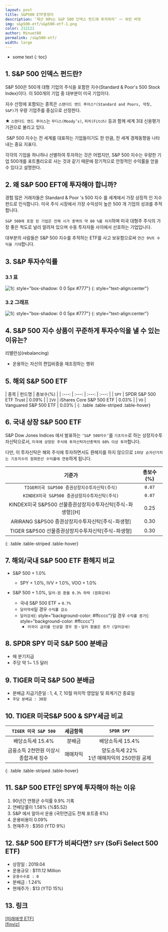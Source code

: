 ```yaml
---
layout: post
title: S&P500 ETF총정리
description: ‘재산 90%는 S&P 500 인덱스 펀드에 투자하라’ 一 워런 버핏
img: s&p500-etf/s&p500-etf-1.png
color: 212121
author: Minuet80
permalink: /s&p500-etf/
width: large
---
```


* some text
{: toc}

## 1. S&P 500 인덱스 펀드란?
S&P 500은 500개 대형 기업의 주식을 포함한 지수(Standard & Poor's 500 Stock Index)이다. 이 500개의 기업 중 대부분이 미국 기업이다. 

지수 산정에 포함되는 종목은 ``스탠더드 앤드 푸어스*(Standard and Poors, 약칭, S&P)``가 우량 기업주를 중심으로 선정한다. 

★ ``스탠더드 앤드 푸어스``는 ``무디스(Moody’s)``, ``피치(Fitch)`` 등과 함께 세계 3대 신용평가 기관으로 불리고 있다. 

​
S&P 500 지수는 전 세계를 대표하는 기업들이기도 한 만큼, 전 세계 경제동향을 나타내는 중요 지표다.

각각의 기업을 하나하나 선별하여 투자하는 것은 어렵지만, S&P 500 지수는 우량한 기업 500개를 포트폴리오로 사는 것과 같기 때문에 장기적으로 안정적인 수익률을 얻을 수 있다고 설명한다.


## 2. 왜 S&P 500 EFT에 투자해야 합니까?
경험 많은 거래자들은 Standard & Poor 's 500 지수 를 세계에서 가장 상징적 인 지수 펀드로 인식합니다. 미국 주식 시장에서 가장 수익성이 높은 500 개 기업의 성과를 추적합니다.

``S&P 500에 포함 된 기업은 전체 시가 총액의 약 80 %를 차지``하며 미국 대형주 주식의 가장 좋은 척도로 널리 알려져 있으며 수동 투자자들 사이에서 선호하는 기업입니다.

대부분의 사람들은 S&P 500 지수를 추적하는 ETF를 사고 보유함으로써 ``연간 9%의 수익을 기대``합니다.


## 3. S&P 투자수익률


### 3.1 표
![1]({{site.baseurl}}/images/s&p500-etf/s&p500-etf-2.png){: style="box-shadow: 0 0 5px #777"}
{: style="text-align:center"}


### 3.2 그래프
![1]({{site.baseurl}}/images/s&p500-etf/s&p500-etf-3.png){: style="box-shadow: 0 0 5px #777"}
{: style="text-align:center"}

## 4. S&P 500 지수 상품이 꾸준하게 투자수익을 낼 수 있는 이유는?
리밸런싱(rebalancing) 
  - 운용하는 자산의 편입비중을 재조정하는 행위


## 5. 해외 S&P 500 ETF

| 종목 | 펀드명 | 총보수(%) |
| :---: | :---: | :---: | :---: |
| ``SPY`` | SPDR S&P 500 ETF Trust | 0.09% |
| ``IVV`` | iShares Core S&P 500 ETF | 0.03% |
| ``VO`` | Vanguared S&P 500 ETF | 0.03% |
{: .table .table-striped .table-hover}


## 6. 국내 상장 S&P 500 ETF

S&P Dow Jones Indices 에서 발표하는 ``‘S&P 500지수’``를 ``기초지수``로 하는 상장지수투자신탁으로서, ``미국에 상장된 주식에 투자신탁자산총액의 60% 이상 투자``합니다.

다만, 이 투자신탁은 해외 주식에 투자하면서도 환헤지를 하지 않으므로 ``1좌당 순자산가치는 기초지수의 원화한산 수익률에 연동``하게 됩니다.

| 기준가 | 총보수(%) |
| :---: | :---: |
| ``TIGER미국 S&P500 증권상장지수투자신탁(주식)`` | ``0.07`` |
| ``KINDEX미국 S&P500 증권상장지수투자신탁(주식)`` | ``0.07`` |
| KINDEX미국 S&P500 선물증권상장지수투자신탁[주식-파생형][H] | 0.25 |
| ARIRANG S&P500 증권상장지수투자신탁[주식-파생형] | 0.30 |
| TIGER S&P500 선물증권상장지수투자신탁[주식-파생형] | 0.30 |
{: .table .table-striped .table-hover}


## 7. 해외/국내 S&P 500 ETF 환헤지 비교
- S&P 500 + 1.0%
  - SPY + 1.0%, IVV + 1.0%, VOO + 1.0%

- S&P 500 + 1.0%, ``달러-원 환율 0.3% 하락 (원화강세)``
  - 국내 S&P 500 ETF + ``0.7%`` 
  - ``달러약세``일 경우 ``수익률 감소``
  - ``달러강세``{: style="background-color: #ffcccc"}일 경우 ``수익률 증가``{: style="background-color: #ffcccc"}
    - ``미국이 금리를 인상할 경우 원・달러 환율은 증가 (달러강세)``


## 8. SPDR SPY 미국 S&P 500 분배금
- 매 분기지급
- 주당 약 1~ 1.5 달러


## 9. TIGER 미국 S&P 500 분배금
- 분배금 지급기준일 : 1, 4, 7, 10월 마지막 영업일 및 회계기간 종료일
- ``주당 분배금 : 30원``


## 10. TIGER 미국S&P 500 & SPY세금 비교

| ``TIGER 미국 S&P 500`` | 세금항목 | ``SPDR SPY`` |
| :---: | :---: | :---: |
| 배당소득세 15.4% | 분배금 | 배당소득세 15.4% |
| 금융소득 2천만원 이상시<br>종합과세 징수 | 매매차익 | 양도소득세 22%<br>1년 매매차익의 250만원 공제 |
{: .table .table-striped .table-hover}


## 11. S&P 500 ETF인 SPY에 투자해야 하는 이유
1. 90년간 연평균 수익률 9.9% 기록
1. 연배당률이 1.58% (%$5.52)
1. S&P 에서 알아서 운용 (국민연금도 전체 포트중 6%)
1. 운용비용이 0.09%
1. 현재주가 : $350 (YTD 9%)

## 12. S&P 500 EFT가 비싸다면? ``SFY`` (SoFi Select 500 ETF)
- 상장일 : 2019.04
- 운용규모 : $111.12 Million
- ``운용수수료 : 0``
- 분배금 : 1.24%
- 현재주가 : $13 (YTD 15%)


## 13. 링크
[[미래에셋 ETF]][a]<br>
[[finviz]][b]<br>


[a]: https://www.tigeretf.com/npc/search/searchDetail.do?searchWord=s%26p500&inTag=
[b]: https://finviz.com/map.ashx?t=sec


<style>
.page-container {max-width: 1200px}
</style>